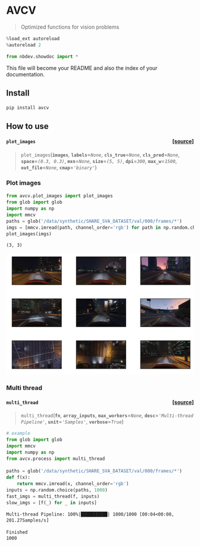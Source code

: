 # AVCV
> Optimized functions for vision problems


```python
%load_ext autoreload
%autoreload 2
```

```python
from nbdev.showdoc import *
```

This file will become your README and also the index of your documentation.

## Install

`pip install avcv`

## How to use


<h4 id="plot_images" class="doc_header"><code>plot_images</code><a href="https://github.com/anhvth/avcv/tree/main/avcv/visualize.py#L9" class="source_link" style="float:right">[source]</a></h4>

> <code>plot_images</code>(**`images`**, **`labels`**=*`None`*, **`cls_true`**=*`None`*, **`cls_pred`**=*`None`*, **`space`**=*`(0.3, 0.3)`*, **`mxn`**=*`None`*, **`size`**=*`(5, 5)`*, **`dpi`**=*`300`*, **`max_w`**=*`1500`*, **`out_file`**=*`None`*, **`cmap`**=*`'binary'`*)




### Plot images

```python
from avcv.plot_images import plot_images
from glob import glob
import numpy as np
import mmcv
paths = glob('/data/synthetic/SHARE_SVA_DATASET/val/000/frames/*')
imgs = [mmcv.imread(path, channel_order='rgb') for path in np.random.choice(paths, 10)]
plot_images(imgs)
```

    (3, 3)



![png](docs/images/output_8_1.png)


### Multi thread


<h4 id="multi_thread" class="doc_header"><code>multi_thread</code><a href="https://github.com/anhvth/avcv/tree/main/avcv/process.py#L6" class="source_link" style="float:right">[source]</a></h4>

> <code>multi_thread</code>(**`fn`**, **`array_inputs`**, **`max_workers`**=*`None`*, **`desc`**=*`'Multi-thread Pipeline'`*, **`unit`**=*`'Samples'`*, **`verbose`**=*`True`*)




```python
# example
from glob import glob
import mmcv
import numpy as np
from avcv.process import multi_thread

paths = glob('/data/synthetic/SHARE_SVA_DATASET/val/000/frames/*')
def f(x):
    return mmcv.imread(x, channel_order='rgb')
inputs = np.random.choice(paths, 1000)
fast_imgs = multi_thread(f, inputs)
slow_imgs = [f(_) for _ in inputs]
```

    Multi-thread Pipeline: 100%|██████████| 1000/1000 [00:04<00:00, 201.27Samples/s]

    Finished
    1000


    

